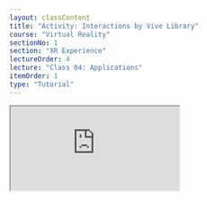 ```yaml
---
layout: classContent
title: "Activity: Interactions by Vive Library"
course: "Virtual Reality"
sectionNo: 1
section: "XR Experience"
lectureOrder: 4
lecture: "Class 04: Applications"
itemOrder: 1
type: "Tutorial"
---
```


<iframe src="https://docs.google.com/document/d/e/2PACX-1vRJ1902IXm225FqcdA6RpDRhTJvkHpjprR7MROg60R4qB4BHqLI7YOqSuXHPAZOptwiBijm9cgYEp3a/pub?embedded=true"></iframe>